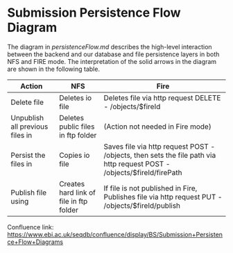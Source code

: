 Submission Persistence Flow Diagram
==============

The diagram in *persistenceFlow.md* describes the high-level interaction between the backend and our database
and file persistence layers in both NFS and FIRE mode. The interpretation of the solid arrows in the diagram are shown 
in the following table.

| Action                          | NFS                                     | Fire                                                                                                                   |
|---------------------------------|-----------------------------------------|------------------------------------------------------------------------------------------------------------------------|
| Delete file                     | Deletes io file                         | Deletes file via http request DELETE - /objects/$fireId                                                                |
| Unpublish all previous files in | Deletes public files in ftp folder      | (Action not needed in Fire mode)                                                                                       |
| Persist the files in            | Copies io file                          | Saves file via http request POST - /objects, then sets the file path via http request POST - /objects/$fireId/firePath |
| Publish file using              | Creates hard link of file in ftp folder | If file is not published in Fire, Publishes file via http request PUT - /objects/$fireId/publish                       |

Confluence link: https://www.ebi.ac.uk/seqdb/confluence/display/BS/Submission+Persistence+Flow+Diagrams
